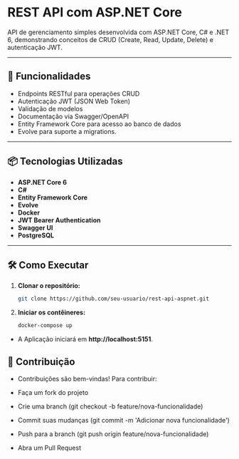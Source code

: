 # REST API com ASP.NET Core

API de gerenciamento simples desenvolvida com ASP.NET Core, C# e .NET 6, demonstrando conceitos de CRUD (Create, Read, Update, Delete) e autenticação JWT.

---

## 🚀 Funcionalidades
- Endpoints RESTful para operações CRUD
- Autenticação JWT (JSON Web Token)
- Validação de modelos
- Documentação via Swagger/OpenAPI
- Entity Framework Core para acesso ao banco de dados
- Evolve para suporte a migrations.

---

## 📦 Tecnologias Utilizadas
- **ASP.NET Core 6**
- **C#**
- **Entity Framework Core**
- **Evolve**
- **Docker**
- **JWT Bearer Authentication**
- **Swagger UI**
- **PostgreSQL** 

---

## 🛠️ Como Executar

1. **Clonar o repositório:**
   
   ```bash
   git clone https://github.com/seu-usuario/rest-api-aspnet.git
   ```
   
3. **Iniciar os contêineres:**
   
   ```bash
   docker-compose up
   ```
- A Aplicação iniciará em **http://localhost:5151**.
  
## 🤝 Contribuição

- Contribuições são bem-vindas! Para contribuir:

- Faça um fork do projeto
- Crie uma branch (git checkout -b feature/nova-funcionalidade)
- Commit suas mudanças (git commit -m 'Adicionar nova funcionalidade')
- Push para a branch (git push origin feature/nova-funcionalidade)
- Abra um Pull Request
